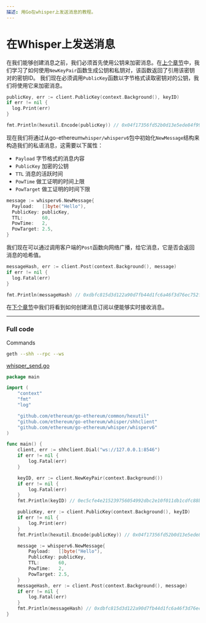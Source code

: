 ```yaml
---
描述: 用Go在whisper上发送消息的教程。
---
```


# 在Whisper上发送消息


在我们能够创建消息之前，我们必须首先使用公钥来加密消息。在[上个章节](../whisper-keys)中，我们学习了如何使用`NewKeyPair`函数生成公钥和私钥对，该函数返回了引用该密钥对的密钥ID。 我们现在必须调用`PublicKey`函数以字节格式读取密钥对的公钥，我们将使用它来加密消息。

```go
publicKey, err := client.PublicKey(context.Background(), keyID)
if err != nil {
  log.Print(err)
}

fmt.Println(hexutil.Encode(publicKey)) // 0x04f17356fd52b0d13e5ede84f998d26276f1fc9d08d9e73dcac6ded5f3553405db38c2f257c956f32a0c1fca4c3ff6a38a2c277c1751e59a574aecae26d3bf5d1d
```

现在我们将通过从go-ethereum`whisper/whisperv6`包中初始化`NewMessage`结构来构造我们的私语消息，这需要以下属性：

- `Payload` 字节格式的消息内容
- `PublicKey` 加密的公钥
- `TTL` 消息的活跃时间
- `PowTime` 做工证明的时间上限
- `PowTarget` 做工证明的时间下限

```go
message := whisperv6.NewMessage{
  Payload:   []byte("Hello"),
  PublicKey: publicKey,
  TTL:       60,
  PowTime:   2,
  PowTarget: 2.5,
}
```

我们现在可以通过调用客户端的`Post`函数向网络广播，给它消息，它是否会返回消息的哈希值。

```go
messageHash, err := client.Post(context.Background(), message)
if err != nil {
  log.Fatal(err)
}

fmt.Println(messageHash) // 0xdbfc815d3d122a90d7fb44d1fc6a46f3d76ec752f3f3d04230fe5f1b97d2209a
```

在[下个章节](../whisper-subscribe)中我们将看到如何创建消息订阅以便能够实时接收消息。

---

### Full code

Commands

```bash
geth --shh --rpc --ws
```

[whisper_send.go](https://github.com/miguelmota/ethereum-development-with-go-book/blob/master/code/whisper_send.go)

```go
package main

import (
	"context"
	"fmt"
	"log"

	"github.com/ethereum/go-ethereum/common/hexutil"
	"github.com/ethereum/go-ethereum/whisper/shhclient"
	"github.com/ethereum/go-ethereum/whisper/whisperv6"
)

func main() {
	client, err := shhclient.Dial("ws://127.0.0.1:8546")
	if err != nil {
		log.Fatal(err)
	}

	keyID, err := client.NewKeyPair(context.Background())
	if err != nil {
		log.Fatal(err)
	}
	fmt.Println(keyID) // 0ec5cfe4e215239756054992dbc2e10f011db1cdfc88b9ba6301e2f9ea1b58d2

	publicKey, err := client.PublicKey(context.Background(), keyID)
	if err != nil {
		log.Print(err)
	}
	fmt.Println(hexutil.Encode(publicKey)) // 0x04f17356fd52b0d13e5ede84f998d26276f1fc9d08d9e73dcac6ded5f3553405db38c2f257c956f32a0c1fca4c3ff6a38a2c277c1751e59a574aecae26d3bf5d1d

	message := whisperv6.NewMessage{
		Payload:   []byte("Hello"),
		PublicKey: publicKey,
		TTL:       60,
		PowTime:   2,
		PowTarget: 2.5,
	}
	messageHash, err := client.Post(context.Background(), message)
	if err != nil {
		log.Fatal(err)
	}
	fmt.Println(messageHash) // 0xdbfc815d3d122a90d7fb44d1fc6a46f3d76ec752f3f3d04230fe5f1b97d2209a
}
```
